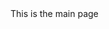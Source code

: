 <html>
 <head>
	 <meta name="viewport" content="width=device-width, initial-scale=1, minimum-scale=1">
 </head>
	
  <body>
	<div id="text">This is the main page</div>  
    <script type='text/javascript'>
	function initEmbeddedMessaging() {
		try {
			embeddedservice_bootstrap.settings.language = 'en_US'; // For example, enter 'en' or 'en-US'

			embeddedservice_bootstrap.init(
				'00DQy00000HIzzJ',
				'Ursa_Major_Chat',
				'https://creative-bear-b8shsi-dev-ed.trailblaze.my.site.com/ESWUrsaMajorChat1744409620663',
				{
					scrt2URL: 'https://creative-bear-b8shsi-dev-ed.trailblaze.my.salesforce-scrt.com'
				}
			);
   			
		} catch (err) {
			console.error('Error loading Embedded Messaging: ', err);
		}
	};
 	document.getElementById("myBtn").addEventListener("click", function () {
				document.getElementById("text").innerText = "Message Received";
			});
</script>
<script type='text/javascript' src='https://creative-bear-b8shsi-dev-ed.trailblaze.my.site.com/ESWUrsaMajorChat1744409620663/assets/js/bootstrap.min.js' onload='initEmbeddedMessaging()'></script>

  </body>
</html>
